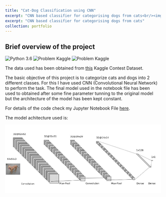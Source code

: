 ```yaml
---
title: "Cat-Dog Classification using CNN"
excerpt: "CNN based classifier for categorising dogs from cats<br/><img src='/images/catdog-cover.JPG'>"
excerpt: "CNN based classifier for categorising dogs from cats"
collection: portfolio
---
```


## Brief overview of the project

![Python 3.6](https://img.shields.io/badge/Python-3.6-brightgreen.svg)    ![Problem Kaggle](https://img.shields.io/badge/Problem-Vision-blue.svg)     ![Problem Kaggle](https://img.shields.io/badge/Data-Kaggle-orange.svg)

The data used has been obtained from [this](https://www.kaggle.com/c/dogs-vs-cats) Kaggle Contest Dataset.

The basic objective of this project is to categorize cats and dogs into 2 different classes. For this I have used CNN (Convolutional Neural Network) to perform the task. The final model used in the notebook file has been used to obtained after some fine parameter tunning to the original model but the architecture of the model has been kept constant.

For details of the code check my Jupyter Notebook File [here](https://github.com/deepayanbardhan/Cat-Dog-Classification/blob/master/CatDog_Classifier.ipynb).

The model achitecture used is:

<img src="/images/architecture.jpg" width="700">
